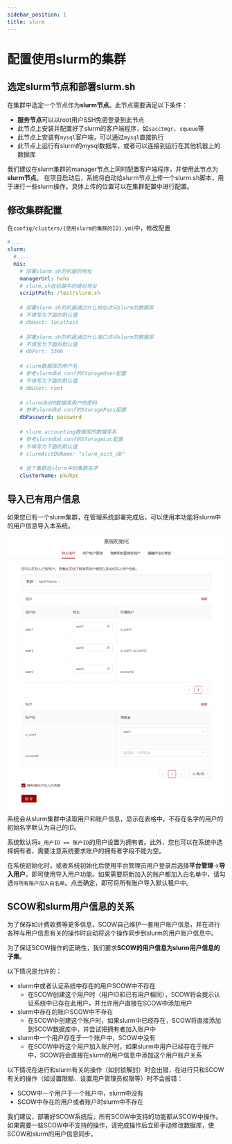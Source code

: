 ```yaml
---
sidebar_position: 1
title: slurm
---
```


# 配置使用slurm的集群

## 选定slurm节点和部署slurm.sh

在集群中选定一个节点作为**slurm节点**。此节点需要满足以下条件：

- **服务节点**可以以root用户SSH免密登录到此节点
- 此节点上安装并配置好了slurm的客户端程序，如`sacctmgr`、`squeue`等
- 此节点上安装有`mysql`客户端，可以通过`mysql`直接执行
- 此节点上运行有slurm的mysql数据库，或者可以连接到运行在其他机器上的数据库

我们建议在slurm集群的manager节点上同时配置客户端程序，并使用此节点为**slurm节点**。
在项目启动后，系统将自动给slurm节点上传一个slurm.sh脚本，用于进行一些slurm操作。具体上传的位置可以在集群配置中进行配置。

## 修改集群配置

在`config/clusters/{使用slurm的集群的ID}.yml`中，修改配置

```yaml title="config/clusters/{使用slurm的集群的集群ID}.yml"
# ...
slurm:
  #....
  mis:
    # 部署slurm.sh的机器的地址
    managerUrl: haha
    # slurm.sh在机器中的绝对地址
    scriptPath: /test/slurm.sh

    # 部署slurm.sh的机器通过什么地址访问slurm的数据库
    # 不填写为下面的默认值
    # dbHost: localhost

    # 部署slurm.sh的机器通过什么端口访问slurm的数据库
    # 不填写为下面的默认值
    # dbPort: 3306

    # slurm数据库的用户名
    # 参考slurmdbd.conf的StorageUser配置
    # 不填写为下面的默认值
    # dbUser: root

    # slurmdbd的数据库用户的密码
    # 参考slurmdbd.conf的StoragePass配置
    dbPassword: password

    # slurm accounting数据库的数据库名
    # 参考slurmdbd.conf的StorageLoc配置
    # 不填写为下面的默认值
    # slurmAcctDbName: "slurm_acct_db"

    # 这个集群在slurm中的集群名字
    clusterName: pkuhpc
```

## 导入已有用户信息

如果您已有一个slurm集群，在管理系统部署完成后，可以使用本功能将slurm中的用户信息导入本系统。

![导入已有用户信息](../init/import-users.png)

系统会从slurm集群中读取用户和账户信息，显示在表格中。不存在名字的用户的初始名字默认为自己的ID。

系统默认将`a_用户ID == 账户ID`的用户设置为拥有者。此外，您也可以在系统中选择拥有者，需要注意系统要求账户的拥有者字段不能为空。

在系统初始化时，或者系统初始化后使用平台管理员用户登录后选择**平台管理**->**导入用户**，即可使用导入用户功能。如果需要将新加入的账户都加入白名单中，请勾选`将所有账户加入白名单`。点击确定，即可将所有账户导入默认租户中。

## SCOW和slurm用户信息的关系

为了保存如计费收费等更多信息，SCOW自己维护一套用户账户信息，并在进行各种与用户信息有关的操作时自动将这个操作同步到slurm的用户账户信息中。

为了保证SCOW操作的正确性，我们要求**SCOW的用户信息为slurm用户信息的子集**。

以下情况是允许的：

- slurm中或者认证系统中存在的用户SCOW中不存在
    - 在SCOW创建这个用户时（用户ID和已有用户相同），SCOW将会提示认证系统中已存在此用户，并允许用户直接在SCOW中添加用户
- slurm中存在的账户SCOW中不存在
    - 在SCOW中创建这个账户时，如果slurm中已经存在，SCOW将直接添加到SCOW数据库中，并尝试把拥有者加入账户中
- slurm中一个用户存在于一个账户中，SCOW中没有
    - 在SCOW中将这个用户加入账户时，如果slurm中用户已经存在于账户中，SCOW将会直接在slurm的用户信息中添加这个用户账户关系

以下情况在进行和slurm有关的操作（如封锁解封）时会出错，在进行只和SCOW有关的操作（如设置限额、设置用户管理员权限等）时不会报错：

- SCOW中一个用户于一个账户中，slurm中没有
- SCOW中存在的用户或者账户时slurm中不存在

我们建议，部署好SCOW系统后，所有SCOW中支持的功能都从SCOW中操作。如果需要一些SCOW中不支持的操作，请完成操作后立即手动修改数据库，使SCOW和slurm的用户信息同步。